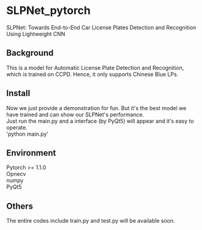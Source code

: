 # SLPNet_pytorch
SLPNet: Towards End-to-End Car License Plates Detection and Recognition Using Lightweight CNN

## Background
This is a model for Automatic License Plate Detection and Recognition, which is trained on CCPD. Hence, it only supports Chinese Blue LPs.

## Install
Now we just provide a demonstration for fun. But it's the best model we have trained and can show our SLPNet's performance.<br>
Just run the main.py and a interface (by PyQt5) will appear and it's easy to operate.<br>
'python main.py'

## Environment
Pytorch >= 1.1.0<br>
Opnecv<br>
numpy<br>
PyQt5<br>

## Others
The entire codes include train.py and test.py will be available soon.

